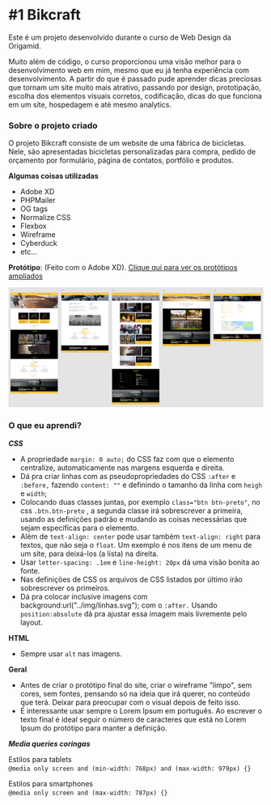# #1 Bikcraft

Este é um projeto desenvolvido durante o curso de Web Design da Origamid.

Muito além de código, o curso proporcionou uma visão melhor para o desenvolvimento web em mim, mesmo que eu já tenha experiência com desenvolvimento. 
A partir do que é passado pude aprender dicas preciosas que tornam um site muito mais atrativo, passando por design, prototipação, escolha dos elementos visuais corretos, codificação, dicas do que funciona em um site, hospedagem e até mesmo analytics.

### Sobre o projeto criado ###
O projeto Bikcraft consiste de um website de uma fábrica de bicicletas. Nele, são apresentadas bicicletas personalizadas para compra, pedido de orçamento por formulário, página de contatos, portfólio e produtos.

**Algumas coisas utilizadas**
- Adobe XD
- PHPMailer
- OG tags
- Normalize CSS
- Flexbox
- Wireframe 
- Cyberduck
- etc...

**Protótipo**: (Feito com o Adobe XD).  <a href="./img/prototipo">Clique qui para ver os protótipos ampliados</a>

![Todas as páginas desenvolvidas](./img/prototipo/all.png)


### O que eu aprendi?

***CSS***
- A propriedade ```margin: 0 auto;``` do CSS faz com que o elemento centralize, automaticamente nas margens esquerda e direita.
- Dá pra criar linhas com as pseudopropriedades do CSS ```:after``` e ```:before,``` fazendo ```content: ""``` e definindo o tamanho da linha com ```heigh``` e ```width```;
- Colocando duas classes juntas, por exemplo ```class="btn btn-preto"```, no css ```.btn.btn-preto``` , a segunda classe irá sobrescrever a primeira, usando as definições padrão e mudando as coisas necessárias que sejam específicas para o elemento.
- Além de ```text-align: center``` pode usar também ```text-align: right``` para textos, que não seja o ```float```. Um exemplo é nos itens de um menu de um site, para deixá-los (a lista) na direita.
- Usar ```letter-spacing: .1em``` e ```line-height: 20px``` dá uma visão bonita ao fonte.
- Nas definições de CSS os arquivos de CSS listados por último irão sobrescrever os primeiros.
- Dá pra colocar inclusive imagens com background:url("../img/linhas.svg"); com o ```:after.``` Usando ```position:absolute``` dá pra ajustar essa imagem mais livremente pelo layout.


**HTML**
- Sempre usar ```alt``` nas imagens.

**Geral**
- Antes de criar o protótipo final do site, criar o wireframe "limpo", sem cores, sem fontes, pensando só na ideia que irá querer, no conteúdo que terá. Deixar para preocupar com o visual depois de feito isso.
- É interessante usar sempre o Lorem Ipsum em português. Ao escrever o texto final é ideal seguir o número de caracteres que está no Lorem Ipsum do protótipo para manter a definição.

***Media queries coringas***
<p> Estilos para tablets <br>
 <code>@media only screen and (min-width: 768px) and (max-width: 979px) {}</code>
</p>

<p> 
 Estilos para smartphones <br>
 <code>@media only screen and (max-width: 787px) {}</code>
</p>

